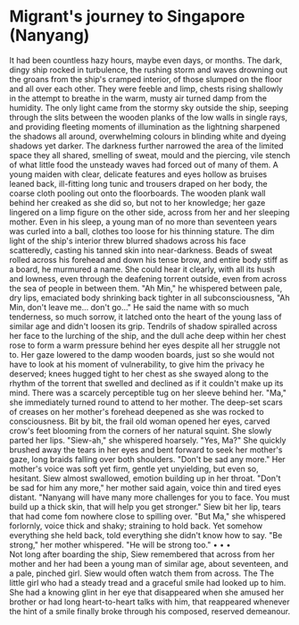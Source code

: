 # Migrant's journey to Singapore (Nanyang) 
 It had been countless hazy hours, maybe even days, or months. The dark, dingy ship rocked in turbulence, the rushing storm and waves drowning out the groans from the ship's cramped interior, of those slumped on the floor and all over each other. They were feeble and limp, chests rising shallowly in the attempt to breathe in the warm, musty air turned damp from the humidity. The only light came from the stormy sky outside the ship, seeping through the slits between the wooden planks of the low walls in single rays, and providing fleeting moments of illumination as the lightning sharpened the shadows all around, overwhelming colours in blinding white and dyeing shadows yet darker. The darkness further narrowed the area of the limited space they all shared, smelling of sweat, mould and the piercing, vile stench of what little food the unsteady waves had forced out of many of them. 
 A young maiden with clear, delicate features and eyes hollow as bruises leaned back, ill-fitting long tunic and trousers draped on her body, the coarse cloth pooling out onto the floorboards. The wooden plank wall behind her creaked as she did so, but not to her knowledge; her gaze lingered on a limp figure on the other side, across from her and her sleeping mother. 
 Even in his sleep, a young man of no more than seventeen years was curled into a ball, clothes too loose for his thinning stature. The dim light of the ship's interior threw blurred shadows across his face scatteredly, casting his tanned skin into near-darkness. Beads of sweat rolled across his forehead and down his tense brow, and entire body stiff as a board, he murmured a name. She could hear it clearly, with all its hush and lowness, even through the deafening torrent outside, even from across the sea of people in between them. 
 "Ah Min," he whispered between pale, dry lips, emaciated body shrinking back tighter in all subconsciousness, "Ah Min, don't leave me... don't go..." 
 He said the name with so much tenderness, so much sorrow, it latched onto the heart of the young lass of similar age and didn't loosen its grip. Tendrils of shadow spiralled across her face to the lurching of the ship, and the dull ache deep within her chest rose to form a warm pressure behind her eyes despite all her struggle not to. Her gaze lowered to the damp wooden boards, just so she would not have to look at his moment of vulnerability, to give him the privacy he deserved; knees hugged tight to her chest as she swayed along to the rhythm of the torrent that swelled and declined as if it couldn't make up its mind. 
 There was a scarcely perceptible tug on her sleeve behind her. "Ma," she immediately turned round to attend to her mother. The deep-set scars of creases on her mother's forehead deepened as she was rocked to consciousness. Bit by bit, the frail old woman opened her eyes, carved crow's feet blooming from the corners of her natural squint. She slowly parted her lips. "Siew-ah," she whispered hoarsely. 
 "Yes, Ma?" She quickly brushed away the tears in her eyes and bent forward to seek her mother's gaze, long braids falling over both shoulders. 
 "Don't be sad any more." 
 Her mother's voice was soft yet firm, gentle yet unyielding, but even so, hesitant. Siew almost swallowed, emotion building up in her throat. 
 "Don't be sad for him any more," her mother said again, voice thin and tired eyes distant. "Nanyang will have many more challenges for you to face. You must build up a thick skin, that will help you get stronger." 
 Siew bit her lip, tears that had come fom nowhere close to spilling over. "But Ma," she whispered forlornly, voice thick and shaky; straining to hold back. Yet somehow everything she held back, told everything she didn't know how to say. 
 "Be strong," her mother whispered. "He will be strong too." 
  •  •  •  
  Not long after boarding the ship, Siew remembered that across from her mother and her had been a young man of similar age, about seventeen, and a pale, pinched girl. Siew would often watch them from across. 
  The 
  The little girl who had a steady tread and a graceful smile had looked up to him. She had a knowing glint in her eye that disappeared when she amused her brother or had long heart-to-heart talks with him, that reappeared whenever the hint of a smile finally broke through his composed, reserved demeanour. 
